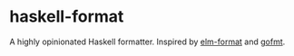 # haskell-format

A highly opinionated Haskell formatter. Inspired by
[elm-format](https://github.com/avh4/elm-format) and
[gofmt](https://blog.golang.org/go-fmt-your-code).
